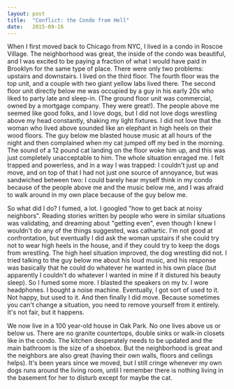 ```yaml
---
layout: post
title:  "Conflict: the Condo from Hell"
date:   2015-09-16
---
```


<p class="intro"><span class="dropcap">W</span>hen I first moved back to Chicago from NYC, I lived in a condo in Roscoe Village. The neighborhood was great, the inside of the condo was beautiful, and I was excited to be paying a fraction of what I would have paid in Brooklyn for the same type of place. There were only two problems: upstairs and downstairs. I lived on the third floor. The fourth floor was the top unit, and a couple with two giant yellow labs lived there. The second floor unit directly below me was  occupied by a guy in his early 20s who liked to party late and sleep-in. (The ground floor unit was commercial, owned by a mortgage company. They were great!). The people above me seemed like good folks, and I love dogs, but I did not love dogs wrestling above my head constantly, shaking my light fixtures. I did not love that the woman who lived above sounded like an elephant in high heels on their wood floors. The guy below me blasted house music at all hours of the night and then complained when my cat jumped off my bed in the morning. The sound of a 12 pound cat landing on the floor woke him up, and this was just completely unacceptable to him. The whole situation enraged me. I felt trapped and powerless, and in a way I was trapped: I couldn't just up and move, and on top of that I had not just one source of annoyance, but was sandwiched between two: I could barely hear myself think in my condo because of the people above me and the music below me, and I was afraid to walk around in my own place because of the guy below me.</p>

So what did I do? I fumed, a lot. I googled "how to get back at noisy neighbors". Reading stories written by people who were in similar situations was validating, and dreaming about "getting even", even though I knew I wouldn't do any of the things suggested, was cathartic. I'm not good at confrontation, but eventually I did ask the woman upstairs if she could try not to wear high heels in the house, and if they could try to keep the dogs from wrestling. The high heel situation improved, the dog wrestling did not. I tried talking to the guy below me about his loud music, and his response was basically that he could do whatever he wanted in his own place (but apparently I couldn't do whatever I wanted in mine if it distured his beauty sleep). So I fumed some more. I blasted the speakers on my tv. I wore headphones. I bought a noise machine. Eventually, I got sort of used to it. Not happy, but used to it. And then finally I did move. Because sometimes you can't change a situation, you need to remove yourself from it entirely. It's not fair, but it happens.

We now live in a 100 year-old house in Oak Park. No one lives above us or below us. There are no granite countertops, double sinks or walk-in closets like in the condo. The kitchen desperately needs to be updated and the main bathroom is the size of a shoebox. But the neighborhood is great and the neighbors are also great (having their own walls, floors and ceilings helps). It's been years since we moved, but I still cringe whenever my own dogs runs around the living room, until I remember there is nothing living in the basement for her to disturb except for maybe the cat.